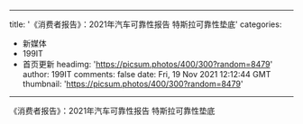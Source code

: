 
---
title: '《消费者报告》：2021年汽车可靠性报告 特斯拉可靠性垫底'
categories: 
 - 新媒体
 - 199IT
 - 首页更新
headimg: 'https://picsum.photos/400/300?random=8479'
author: 199IT
comments: false
date: Fri, 19 Nov 2021 12:12:44 GMT
thumbnail: 'https://picsum.photos/400/300?random=8479'
---

<div>   
《消费者报告》：2021年汽车可靠性报告 特斯拉可靠性垫底  
</div>
            